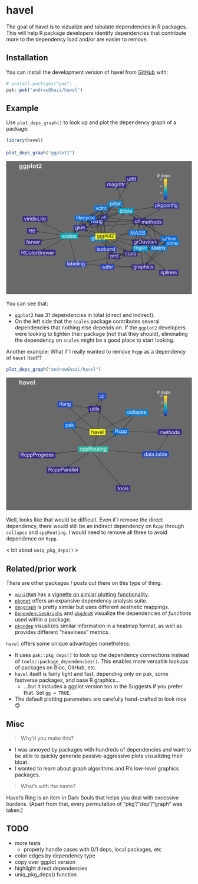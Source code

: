 
<!-- README.md is generated from README.Rmd. Please edit that file -->

# havel

<!-- badges: start -->

<!-- badges: end -->

The goal of havel is to vizualize and tabulate dependencies in R
packages. This will help R package developers identify dependencies that
contribute more to the dependency load and/or are easier to remove.

## Installation

You can install the development version of havel from
[GitHub](https://github.com/) with:

``` r
# install.packages("pak")
pak::pak("andrewGhazi/havel")
```

## Example

Use `plot_deps_graph()` to look up and plot the dependency graph of a
package:

``` r
library(havel)

plot_deps_graph("ggplot2")
```

<img src="man/figures/README-example-1.png" width="800px" />

You can see that:

- `ggplot2` has 31 dependencies in total (direct and indirect).
- On the left side that the `scales` package contributes several
  dependencies that nothing else depends on. If the `ggplot2` developers
  were looking to lighten their package (not that they should),
  eliminating the dependency on `scales` might be a good place to start
  looking.

Another example: What if I really wanted to remove `Rcpp` as a
dependency of `havel` itself?

``` r
plot_deps_graph("andrewGhazi/havel")
```

<img src="man/figures/README-ex2-1.png" width="800px" />

Well, looks like that would be difficult. Even if I remove the direct
dependency, there would still be an indirect dependency on `Rcpp`
through `collapse` and `cppRouting`. I would need to remove all three to
avoid dependence on `Rcpp`.

\< bit about `uniq_pkg_deps()` \>

## Related/prior work

There are other packages / posts out there on this type of thing:

- [`miniCRAN`](https://github.com/andrie/miniCRAN) has a [vignette on
  similar plotting
  functionality](https://cran.r-project.org/web/packages/miniCRAN/vignettes/miniCRAN-dependency-graph.html).
- [`pkgnet`](https://uptake.github.io/pkgnet/index.html) offers an
  expansive dependency analysis suite.
- [`depgraph`](https://github.com/crsh/depgraph) is pretty similar but
  uses different aesthetic mappings.
- [`DependenciesGraphs`](https://datastorm-open.github.io/DependenciesGraphs/)
  and
  [`pkgdepR`](https://cran.r-project.org/web/packages/pkgdepR/index.html)
  visualize the dependencies of *functions* used within a package.
- [`pkgndep`](https://cran.r-project.org/web/packages/pkgndep/index.html)
  visualizes similar information in a heatmap format, as well as
  provides different “heaviness” metrics.

`havel` offers some unique advantages nonetheless:

- It uses `pak::pkg_deps()` to look up the dependency connections
  instead of `tools::package_dependencies()`. This enables more
  versatile lookups of packages on Bioc, GitHub, etc.
- `havel` itself is fairly light and fast, depending only on pak, some
  fastverse packages, and base R graphics…
  - …but it includes a ggplot version too in the Suggests if you prefer
    that. Set `gg = TRUE`.
- The default plotting parameters are carefully hand-crafted to look
  nice 😊

## Misc

> Why’d you make this?

- I was annoyed by packages with hundreds of dependencies and want to be
  able to quickly generate passive-aggressive plots visualizing their
  bloat.
- I wanted to learn about graph algorithms and R’s low-level graphics
  packages.

> What’s with the name?

Havel’s Ring is an item in Dark Souls that helps you deal with excessive
burdens. (Apart from that, every permutation of “pkg”/“dep”/“graph” was
taken.)

## TODO

- more tests
  - properly handle cases with 0/1 deps, local packages, etc
- color edges by dependency type
- copy over ggplot version
- highlight direct dependencies
- uniq_pkg_deps() function
